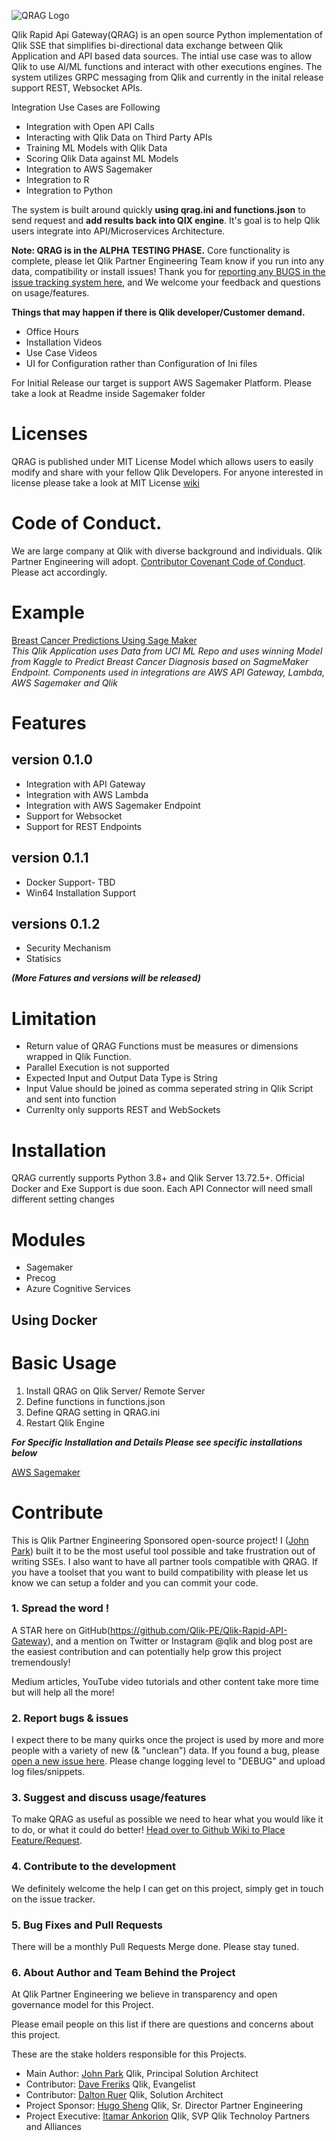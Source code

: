 ![QRAG Logo](./images/QRAG.png)

Qlik Rapid Api Gateway(QRAG) is an open source Python implementation of Qlik SSE that simplifies bi-directional data exchange between Qlik Application and API based data sources.
The intial use case was to allow Qlik to use AI/ML functions and interact with other executions engines. The system utilizes GRPC messaging from Qlik and currently in the inital release support REST, Websocket APIs.

Integration Use Cases are Following

- Integration with Open API Calls
- Interacting with Qlik Data on Third Party APIs
- Training ML Models with Qlik Data
- Scoring Qlik Data against ML Models
- Integration to AWS Sagemaker
- Integration to R
- Integration to Python

The system is built around quickly **using qrag.ini and functions.json** to send request and **add results back into QIX engine**. It's goal is to help Qlik users integrate into API/Microservices Architecture.

**Note: QRAG is in the ALPHA TESTING PHASE.** Core functionality is complete, please let Qlik Partner Engineering Team know if you run into any data, compatibility or install issues! Thank you for [reporting any BUGS in the issue tracking system here](https://github.com/Qlik-PE/Qlik-Rapid-API-Gateway/issues), and We welcome your feedback and questions on usage/features.

**Things that may happen if there is Qlik developer/Customer demand.**

- Office Hours
- Installation Videos
- Use Case Videos
- UI for Configuration rather than Configuration of Ini files

For Initial Release our target is support AWS Sagemaker Platform.
Please take a look at Readme inside Sagemaker folder

# Licenses

QRAG is published under MIT License Model which allows users to easily modify and share with your fellow Qlik Developers.  For anyone interested in license please take a look at MIT License [wiki](https://en.wikipedia.org/wiki/MIT_License)

# Code of Conduct.

We are large company at Qlik with diverse background and individuals.  Qlik Partner Engineering will adopt. [Contributor Covenant Code of Conduct](https://github.com/Qlik-PE/Qlik-Rapid-API-Gateway/blob/master/CODE_OF_CONDUCT.md).  Please act accordingly.


# Example

[Breast Cancer Predictions Using Sage Maker](http://pe.qlik.com/sense/app/7693d173-d1aa-4c1a-bce0-d0077c8f378f/overview)  
_This Qlik Application uses Data from UCI ML Repo and uses winning Model from Kaggle to Predict Breast Cancer Diagnosis based on SagmeMaker Endpoint.  Components used in integrations are AWS API Gateway, Lambda, AWS Sagemaker and Qlik_

# Features

## version 0.1.0

- Integration with API Gateway
- Integration with AWS Lambda
- Integration with AWS Sagemaker Endpoint
- Support for Websocket
- Support for REST Endpoints  

## version 0.1.1

- Docker Support- TBD
- Win64 Installation Support

## versions 0.1.2 

- Security Mechanism
- Statisics

  
***(More Fatures and versions will be released)***  

# Limitation

- Return value of QRAG Functions must be measures or dimensions wrapped in Qlik Function.
- Parallel Execution is not supported
- Expected Input and Output Data Type is String
- Input Value should be joined as comma seperated string in Qlik Script and sent into function
- Currenlty only supports REST and WebSockets

# Installation

QRAG currently supports Python 3.8+ and Qlik Server 13.72.5+.
Official Docker and Exe Support is due soon.
Each API Connector will need small different setting changes

# Modules

- Sagemaker
- Precog
- Azure Cognitive Services

## Using Docker

# Basic Usage

1. Install QRAG on Qlik Server/ Remote Server
2. Define functions in functions.json
3. Define QRAG setting in QRAG.ini
4. Restart Qlik Engine

**_For Specific Installation and Details Please see specific installations below_**

[AWS Sagemaker](https://github.com/Qlik-PE/Qlik-Rapid-API-Gateway/blob/master/sagemaker/README.md)

# Contribute

This is Qlik Partner Engineering Sponsored open-source project!  I ([John Park](john.park@qlik.com )) built it to be the most useful tool possible and take frustration out of writing SSEs. I also want to have all partner tools compatible with QRAG. If you have a toolset that you want to build compatibility with please let us know we can setup a folder and you can commit your code.

### 1. Spread the word !

A STAR here on GitHub(https://github.com/Qlik-PE/Qlik-Rapid-API-Gateway), and a mention on Twitter or Instagram @qlik and blog post are the easiest contribution and can potentially help grow this project tremendously!

Medium articles, YouTube video tutorials and other content take more time but will help all the more!

### 2. Report bugs & issues

I expect there to be many quirks once the project is used by more and more people with a variety of new (& "unclean") data. If you found a bug, please [open a new issue here](https://github.com/Qlik-PE/Qlik-Rapid-API-Gateway/issues).  Please change logging level to "DEBUG" and upload log files/snippets.

### 3. Suggest and discuss usage/features

To make QRAG as useful as possible we need to hear what you would like it to do, or what it could do better! [Head over to Github Wiki to Place Feature/Request](https://github.com/Qlik-PE/Qlik-Rapid-API-Gateway/issues).

### 4. Contribute to the development

We definitely welcome the help I can get on this project, simply get in touch on the issue tracker.

### 5. Bug Fixes and Pull Requests

There will be a monthly Pull Requests Merge done. Please stay tuned.

### 6. About Author and Team Behind the Project

At Qlik Partner Engineering we believe in transparency and open governance model for this Project.  

Please email people on this list if there are questions and concerns about this project.

These are the stake holders responsible for this Projects.

- Main Author: [John Park](john.park@qlik.com) Qlik, Principal Solution Architect
- Contributor: [Dave Freriks](dave.freriks@qlik.com) Qlik, Evangelist
- Contributor: [Dalton Ruer](dalton.ruer@qlik.com) Qlik, Solution Architect
- Project Sponsor: [Hugo Sheng](hugo.sheng@qlik.com) Qlik, Sr. Director Partner Engineering
- Project Executive: [Itamar Ankorion](itamar.ankorion@qlik.com) Qlik, SVP Qlik Technoloy Partners and Alliances
